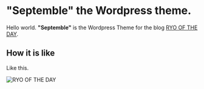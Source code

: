 # "Septemble" the Wordpress theme.

Hello world. **"Septemble"** is the Wordpress Theme for the blog [RYO OF THE DAY](http://sakairyo.tokyo).

## How it is like

Like this.

![RYO OF THE DAY](://www.dropbox.com/s/om92eak3m3sennh/sakairyotokyo.png?dl=0)
